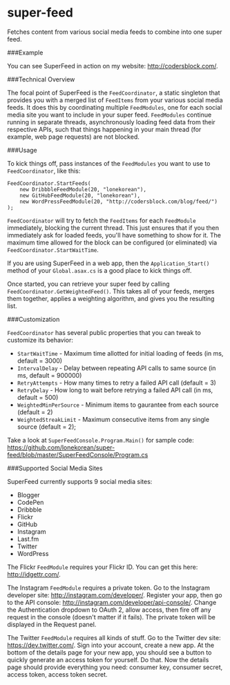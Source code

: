 super-feed
==========

Fetches content from various social media feeds to combine into one super feed.

###Example

You can see SuperFeed in action on my website: http://codersblock.com/.

###Technical Overview

The focal point of SuperFeed is the `FeedCoordinator`, a static singleton that provides you with a merged list of `FeedItems` from your various social media feeds. It does this by coordinating multiple `FeedModules`, one for each social media site you want to include in your super feed. `FeedModules` continue running in separate threads, asynchronously loading feed data from their respective APIs, such that things happening in your main thread (for example, web page requests) are not blocked.

###Usage

To kick things off, pass instances of the `FeedModules` you want to use to `FeedCoordinator`, like this:

    FeedCoordinator.StartFeeds(
        new DribbbleFeedModule(20, "lonekorean"),
        new GitHubFeedModule(20, "lonekorean"),
        new WordPressFeedModule(20, "http://codersblock.com/blog/feed/")
    );

`FeedCoordinator` will try to fetch the `FeedItems` for each `FeedModule` immediately, blocking the current thread. This just ensures that if you then immediately ask for loaded feeds, you'll have something to show for it. The maximum time allowed for the block can be configured (or eliminated) via `FeedCoordinator.StartWaitTime`.

If you are using SuperFeed in a web app, then the `Application_Start()` method of your `Global.asax.cs` is a good place to kick things off.

Once started, you can retrieve your super feed by calling `FeedCoordinator.GetWeightedFeed()`. This takes all of your feeds, merges them together, applies a weighting algorithm, and gives you the resulting list.

###Customization

`FeedCoordinator` has several public properties that you can tweak to customize its behavior:

- `StartWaitTime` - Maximum time allotted for initial loading of feeds (in ms, default = 3000)
- `IntervalDelay` - Delay between repeating API calls to same source (in ms, default = 900000)
- `RetryAttempts` - How many times to retry a failed API call (default = 3)
- `RetryDelay` - How long to wait before retrying a failed API call (in ms, default = 500)
- `WeightedMinPerSource` - Minimum items to gaurantee from each source (default = 2)
- `WeightedStreakLimit` - Maximum consecutive items from any single source (default = 2);

Take a look at `SuperFeedConsole.Program.Main()` for sample code: https://github.com/lonekorean/super-feed/blob/master/SuperFeedConsole/Program.cs

###Supported Social Media Sites

SuperFeed currently supports 9 social media sites:

- Blogger
- CodePen
- Dribbble
- Flickr
- GitHub
- Instagram
- Last.fm
- Twitter
- WordPress

The Flickr `FeedModule` requires your Flickr ID. You can get this here: http://idgettr.com/.

The Instagram `FeedModule` requires a private token. Go to the Instagram developer site: http://instagram.com/developer/. Register your app, then go to the API console: http://instagram.com/developer/api-console/. Change the Authentication dropdown to OAuth 2, allow access, then fire off any request in the console (doesn't matter if it fails). The private token will be displayed in the Request panel.

The Twitter `FeedModule` requires all kinds of stuff. Go to the Twitter dev site: https://dev.twitter.com/. Sign into your account, create a new app. At the bottom of the details page for your new app, you should see a button to quickly generate an access token for yourself. Do that. Now the details page should provide everything you need: consumer key, consumer secret, access token, access token secret.
